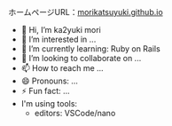 ホームページURL：[morikatsuyuki.github.io](https://morikatsuyuki.github.io/)

- 👋 Hi, I’m ka2yuki mori
- 👀 I’m interested in ...
- 🌱 I’m currently learning: Ruby on Rails
- 💞️ I’m looking to collaborate on ...
- 📫 How to reach me ...
- 😄 Pronouns: ...
- ⚡ Fun fact: ...
- I'm using tools:
  - editors: VSCode/nano

<!---
ka2yuki1987/ka2yuki1987 is a ✨ special ✨ repository because its `README.md` (this file) appears on your GitHub profile.
You can click the Preview link to take a look at your changes.
--->
